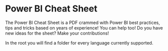 # Power BI Cheat Sheet

The Power BI Cheat Sheet is a PDF crammed with Power BI best practices, tips and tricks based on years of experience! You can help too! Do you have new ideas for the sheet? Make your contributions!

In the root you will find a folder for every language currently supported.
